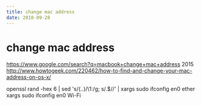 ```yaml
---
title: change mac address
date: 2018-09-28
---
```

# change mac address
https://www.google.com/search?q=macbook+change+mac+address
2015
http://www.howtogeek.com/220462/how-to-find-and-change-your-mac-address-on-os-x/

  openssl rand -hex 6 | sed 's/\(..\)/\1:/g; s/.$//' | xargs sudo ifconfig en0 ether
  xargs sudo ifconfig en0 Wi-Fi